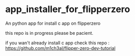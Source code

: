 # app_installer_for_flipperzero
An python app for install c app on flipperzero




this repo is in progress please be pacient.

if you wan't already install c app check this repo :  https://github.com/m1ch3al/flipper-zero-dev-tutorial
